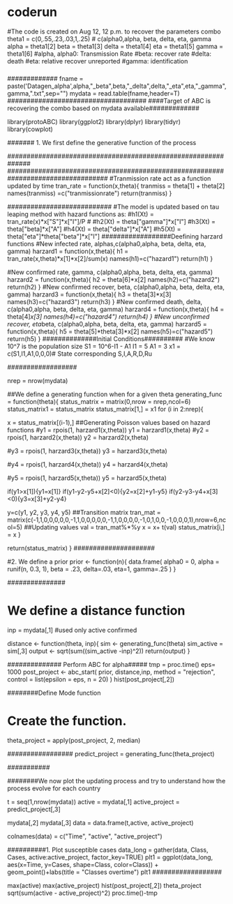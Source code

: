 # coderun


#The code is created on Aug 12, 12 p.m. to recover the parameters combo
theta1 = c(0,.55,.23,.03,1,.25) # c(alpha0,alpha, beta, delta, eta, gamma
alpha = theta1[2]
beta = theta1[3]
delta = theta1[4]
eta = theta1[5]
gamma = theta1[6]
#alpha, alpha0: Transmission Rate
#beta: recover rate
#delta: death
#eta: relative recover unreported
#gamma: identification
###

#############
fname = paste('Datagen_alpha',alpha,"_beta",beta,"_delta",delta,"_eta",eta,"_gamma",gamma,".txt",sep="") 
mydata = read.table(fname,header=T) 
####################################
####Target of ABC is recovering the combo based on mydata available#############

library(protoABC)
library(ggplot2)
library(dplyr)
library(tidyr)
library(cowplot)

####### 1. We first define the generative function of the process


##############################################################
##################################################################################
#Tranmission rate act as a function updated by time
tran_rate = function(x,theta){
  tranmiss = theta[1] + theta[2]
  names(tranmiss) =c("tranmissionrate")
  return(tranmiss)
}

###########################
#The model is updated based on tau leaping method with hazard functions as:
#h1(Xt) = tran_rate(x)*x["S"]*x["I"]/P #
#h2(Xt) = theta["gamma"]*x["I"]
#h3(Xt) = theta["beta]*x["A"]
#h4(Xt) = theta["delta"]*x["A"]
#h5(Xt) = theta["eta"]*theta["beta"]*x["I"]
##################Deefining harzard functions
#New infected rate, alphas,c(alpha0,alpha, beta, delta, eta, gamma) 
harzard1 = function(x,theta){
  h1 = tran_rate(x,theta)*x[1]*x[2]/sum(x)
  names(h1)=c("hazard1")
  return(h1)
}

#New confirmed rate, gamma, c(alpha0,alpha, beta, delta, eta, gamma)
harzard2 = function(x,theta){
  h2 = theta[6]*x[2]
  names(h2)=c("hazard2")
  return(h2)
}
#New confirmed recover, beta, c(alpha0,alpha, beta, delta, eta, gamma)
harzard3 = function(x,theta){
  h3 = theta[3]*x[3]
  names(h3)=c("hazard3")
  return(h3)
}
#New confirmed death, delta, c(alpha0,alpha, beta, delta, eta, gamma)
harzard4 = function(x,theta){
  h4 = theta[4]*x[3]
  names(h4)=c("hazard4")
  return(h4)
}
#New unconfirmed recover, eta*beta, c(alpha0,alpha, beta, delta, eta, gamma)
harzard5 = function(x,theta){
  h5 = theta[5]*theta[3]*x[2]
  names(h5)=c("hazard5")
  return(h5)
}
##############Initial Conditions##########
#We know 10^7 is the population size
S1 = 10^6-I1 - A1
I1 = 5
A1 = 3
x1 = c(S1,I1,A1,0,0,0)# State corresponding S,I,A,R,D,Ru

##################



nrep = nrow(mydata)




##We define a generating function when for a given theta
generating_func = function(theta){
  status_matrix = matrix(0,nrow = nrep,ncol=6)
  status_matrix1 =  status_matrix
  status_matrix[1,] = x1
for (i in 2:nrep){
  
  x = status_matrix[(i-1),]
  ##Generating Poisson values based on hazard functions
  #y1 = rpois(1, harzard1(x,theta))
  y1 =  harzard1(x,theta)
  #y2 =  rpois(1, harzard2(x,theta))
  y2 =  harzard2(x,theta)
  
  #y3 = rpois(1, harzard3(x,theta))
  y3 =  harzard3(x,theta)
  
  #y4 =  rpois(1, harzard4(x,theta))
  y4 =  harzard4(x,theta)
  
  
  #y5 = rpois(1, harzard5(x,theta))
  y5 =  harzard5(x,theta)
  
  
  
  if(y1>x[1]){y1=x[1]}
  if(y1-y2-y5+x[2]<0){y2=x[2]+y1-y5}
  if(y2-y3-y4+x[3]<0){y3=x[3]+y2-y4}
  
  y=c(y1, y2, y3, y4, y5)
  ##Transition matrix
  tran_mat = matrix(c(-1,1,0,0,0,0,0,-1,1,0,0,0,0,0,-1,1,0,0,0,0,-1,0,1,0,0,-1,0,0,0,1),nrow=6,ncol=5)
  ##Updating values
  val = tran_mat%*%y
  x = x+ t(val)
  status_matrix[i,] = x
}

return(status_matrix)
}
#####################


#2. We define a prior
prior <- function(n){
  data.frame(
    alpha0 = 0,
    alpha = runif(n, 0.3, 1),
    beta = .23,
    delta=.03,
    eta=1,
    gamma=.25
  )
}

###############
# We define a distance function
inp = mydata[,1] #used only active confirmed

distance <- function(theta, inp){
  sim <- generating_func(theta)
  sim_active = sim[,3]
  output <- sqrt(sum((sim_active -inp)^2))
  return(output)
}


############## Perform ABC for alpha#####
tmp = proc.time()
eps= 1000
post_project <- abc_start(
  prior,
  distance,inp,
  method = "rejection",
  control = list(epsilon = eps, n = 20)
)
hist(post_project[,2])

########Define Mode function
# Create the function.


theta_project = apply(post_project, 2, median)


#################
predict_project = generating_func(theta_project)

###########



########We now plot the updating process and try to understand how the process evolve for each country


t = seq(1,nrow(mydata))
active = mydata[,1]
active_project = predict_project[,3]


mydata[,2]
mydata[,3]
data = data.frame(t,active, active_project)

colnames(data) =  c("Time", "active", "active_project")


##########1. Plot susceptible cases
data_long = gather(data, Class, Cases, active:active_project, factor_key=TRUE)
plt1 = ggplot(data_long, aes(x=Time, y=Cases, shape=Class, color=Class)) +
  geom_point()+labs(title = "Classes overtime")
plt1
##################

max(active)
max(active_project)
hist(post_project[,2])
theta_project
sqrt(sum(active - active_project)^2)
proc.time()-tmp
